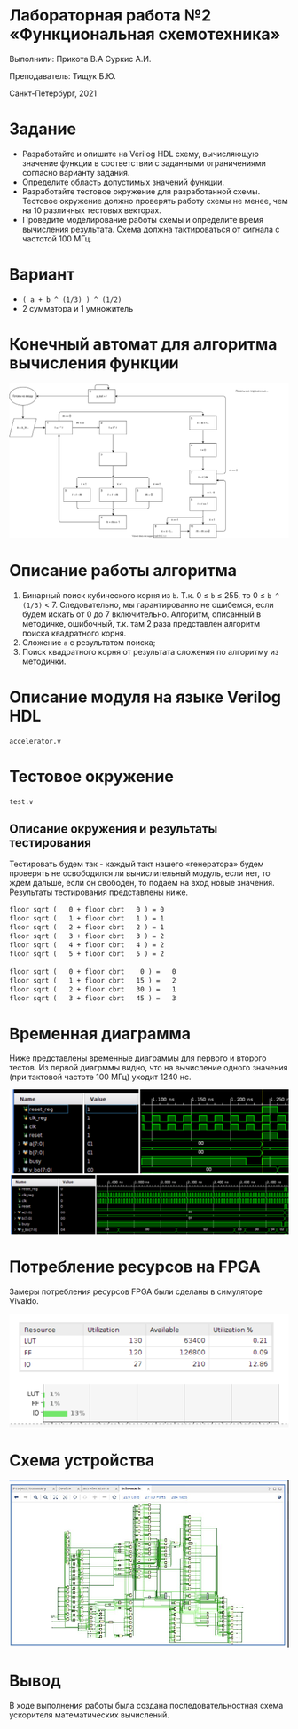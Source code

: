 # Лабораторная работа №2 &laquo;Функциональная схемотехника&raquo;

Выполнили: Прикота В.А Суркис А.И.

Преподаватель: Тищук Б.Ю.

Санкт-Петербург, 2021

Задание
=======

- Разработайте и опишите на Verilog HDL схему, вычисляющую значение функции в соответствии с заданными ограничениями согласно варианту задания.
- Определите область допустимых значений функции.
- Разработайте тестовое окружение для разработанной схемы. Тестовое окружение должно проверять работу схемы не менее, чем на 10 различных тестовых векторах.
- Проведите моделирование работы схемы и определите время вычисления результата. Схема должна тактироваться от сигнала с частотой 100 МГц.


Вариант
=======

<!-- - ![](https://i.imgur.com/6XIMEni.png) -->
- `( a + b ^ (1/3) ) ^ (1/2)`
- 2 сумматора и 1 умножитель

Конечный автомат для алгоритма вычисления функции
===================

![](./1.svg)

Описание работы алгоритма
===================

1. Бинарный поиск кубического корня из `b`. Т.к. 0 &leq; `b` &leq; 255, то 0 &leq; `b ^ (1/3)` < 7.
   Следовательно, мы гарантированно не ошибемся, если будем искать от 0 до 7 включительно.
   Алгоритм, описанный в методичке, ошибочный, т.к. там 2 раза представлен алгоритм поиска квадратного корня.
1. Сложение `a` с результатом поиска;
1. Поиск квадратного корня от результата сложения по алгоритму из методички.

Описание модуля на языке Verilog HDL
====================================
`accelerator.v`

Тестовое окружение
==================
`test.v`


Описание окружения и результаты тестирования
--------------------------------------------
Тестировать будем так - каждый такт нашего &laquo;генератора&raquo; будем проверять не освободился ли вычислительный модуль, если нет, то ждем дальше, если он свободен, то подаем на вход новые значения. Результаты тестирования представлены ниже.
```
floor sqrt (   0 + floor cbrt   0 ) = 0
floor sqrt (   1 + floor cbrt   1 ) = 1
floor sqrt (   2 + floor cbrt   2 ) = 1
floor sqrt (   3 + floor cbrt   3 ) = 2
floor sqrt (   4 + floor cbrt   4 ) = 2
floor sqrt (   5 + floor cbrt   5 ) = 2

floor sqrt (   0 + floor cbrt    0 ) =   0
floor sqrt (   1 + floor cbrt   15 ) =   2
floor sqrt (   2 + floor cbrt   30 ) =   1
floor sqrt (   3 + floor cbrt   45 ) =   3
```
<!-- ![](https://i.imgur.com/bk1GtV9.png)
![](https://i.imgur.com/o8FIqbI.png) -->

Временная диаграмма
===================
Ниже представлены временные диаграммы для первого и второго тестов. Из первой диагрммы видно, что на вычисление одного значения (при тактовой частоте 100 МГц) уходит 1240 нс.

![](./1.png)
![](./2.png)

Потребление ресурсов на FPGA
============================

Замеры потребления ресурсов FPGA были сделаны в симуляторе Vivaldo.

![](./3.png)

Схема устройства
========================

![](./scheme.png)

Вывод
=====

В ходе выполнения работы была создана последовательностная схема ускорителя математических вычислений.
